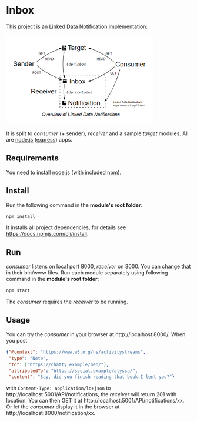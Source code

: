# Inbox

This project is an [Linked Data Notification](https://www.w3.org/TR/ldn/) implementation:

<img src="ldn-overview.png" alt="Overview of Linked Data Notifications" width=400 />

It is split to _consumer_ (+ sender), _receiver_ and a sample _target_ modules.
All are [node.js](https://nodejs.org/) ([express](https://expressjs.com/)) apps.

## Requirements
You need to install [node.js](https://nodejs.org/) (with included [npm](https://www.npmjs.com/get-npm)).
<!--Also, you will need [Python](https://www.python.org/downloads/) of version **2.7.xx**.
because of https://github.com/digitalbazaar/rdf-canonize/issues/5--> 

## Install
Run the following command in the **module's root folder**:
```bat
npm install
```
It installs all project dependencies, for details see https://docs.npmjs.com/cli/install.

## Run
_consumer_ listens on local port 8000, _receiver_ on 3000. You can change that in their bin/www files.
Run each module separately using following command in the **module's root folder**:
```bat
npm start
```
The _consumer_ requires the _receiver_ to be running.

## Usage
You can try the _consumer_ in your browser at http://localhost:8000/.
When you post
```json
{"@context": "https://www.w3.org/ns/activitystreams",
 "type": "Note",
 "to": ["https://chatty.example/ben/"],
 "attributedTo": "https://social.example/alyssa/",
 "content": "Say, did you finish reading that book I lent you?"}
```
with `Content-Type: application/ld+json` to http://localhost:5001/API/notifications, the _receiver_ will return 201 with
location. You can then GET it at http://localhost:5001/API/notifications/xx. Or let the _consumer_ display it in the browser
at http://localhost:8000/notification/xx.
